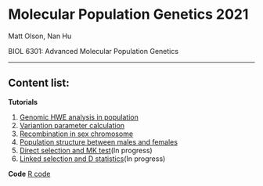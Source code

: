 # Molecular Population Genetics 2021
Matt Olson, Nan Hu

BIOL 6301: Advanced Molecular Population Genetics

---

## Content list:
**Tutorials**
1. [Genomic HWE analysis in population](https://github.com/gudusanjiao/popgen2021/blob/main/project/01_HWE.md)
2. [Variantion parameter calculation](https://github.com/gudusanjiao/popgen2021/blob/main/project/02_Describing_Variation.md)
3. [Recombination in sex chromosome](https://github.com/gudusanjiao/popgen2021/blob/main/project/03_Recombination.md)
4. [Population structure between males and females](https://github.com/gudusanjiao/popgen2021/blob/main/project/04_Population_Structure.md)
5. [Direct selection and MK test](https://github.com/gudusanjiao/popgen2021/blob/main/project/05_Direct_selection.md)(In progress)
6. [Linked selection and D statistics](https://github.com/gudusanjiao/popgen2021/blob/main/project/06_Linked_Selection.md)(In progress)

**Code**
[R code](https://github.com/gudusanjiao/popgen2021/tree/main/Rcode)

